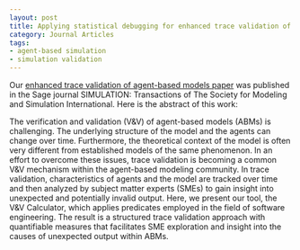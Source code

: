 ```yaml
---
layout: post
title: Applying statistical debugging for enhanced trace validation of agent-based models
category: Journal Articles
tags: 
- agent-based simulation
- simulation validation
---
```


Our <a href="{{ site.baseurl }}/download/pubs/SIMULATION_2016_Accepted.pdf" target="_blank">enhanced trace validation of agent-based models paper</a> was published in the Sage journal SIMULATION: Transactions of The Society for Modeling and Simulation International. Here is the abstract of this work:

The verification and validation (V&V) of agent-based models (ABMs) is challenging. The underlying structure of the model and the agents can change over time. Furthermore, the theoretical context of the model is often very different from established models of the same phenomenon. In an effort to overcome these issues, trace validation is becoming a common V&V mechanism within the agent-based modeling community. In trace validation, characteristics of agents and the model are tracked over time and then analyzed by subject matter experts (SMEs) to gain insight into unexpected and potentially invalid output. Here, we present our tool, the V&V Calculator, which applies predicates employed in the field of software engineering. The result is a structured trace validation approach with quantifiable measures that facilitates SME exploration and insight into the causes of unexpected output within ABMs.
